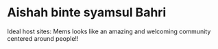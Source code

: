 # Aishah binte syamsul Bahri

Ideal host sites: Mems looks like an amazing and welcoming community centered around people!!